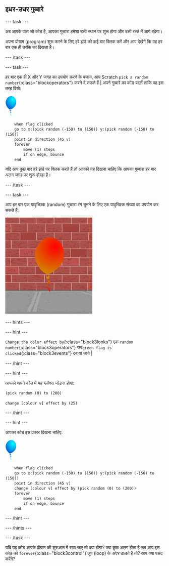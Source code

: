 ## इधर-उधर गुब्बारे

--- task ---

अब आपके पास जो कोड है, आपका गुब्बारा हमेशा उसी स्थान पर शुरू होगा और उसी रस्ते में आगे बढ़ेगा।

अपना प्रोग्राम (program) शुरू करने के लिए हरे झंडे को कई बार क्लिक करें और आप देखेंगे कि यह हर बार एक ही तरीके का दिखता है।

--- /task ---

--- task ---

हर बार एक ही X और Y जगह का उपयोग करने के बजाय, आप Scratch `pick a random number`{:class="blockoperators"} करने दे सकते हैं | अपने गुब्बारे का कोड बदलें ताकि वह इस तरह दिखे:

![balloon sprite](images/balloon-sprite.png)

```blocks3
    when flag clicked
    go to x:(pick random (-150) to (150)) y:(pick random (-150) to (150))
    point in direction (45 v)
    forever
        move (1) steps
        if on edge, bounce
    end
```

यदि आप कुछ बार हरे झंडे पर क्लिक करते हैं तो आपको यह दिखना चाहिए कि आपका गुब्बारा हर बार अलग जगह पर शुरू होरहा है।

--- /task ---

--- task ---

आप हर बार एक यादृच्छिक (random) गुब्बारा रंग चुनने के लिए एक यादृच्छिक संख्या का उपयोग कर सकते हैं:

![red balloon sprite](images/balloons-colour.png)

--- hints ---

--- hint ---

`Change the color effect by`{:class="block3looks"} एक `random number`{:class="block3operators"} जब`green flag is clicked`{:class="block3events"} दबाया जाये |

--- /hint ---

--- hint ---

आपको अपने कोड में यह ब्लॉक्स जोड़ना होगा:

```blocks3
(pick random (0) to (200)

change [colour v] effect by (25)
```

--- /hint ---

--- hint ---

आपका कोड इस प्रकार दिखना चाहिए:

![balloon sprite](images/balloon-sprite.png)

```blocks3
    when flag clicked
    go to x:(pick random (-150) to (150)) y:(pick random (-150) to (150))
    point in direction (45 v)
    change [colour v] effect by (pick random (0) to (200))
    forever
        move (1) steps
        if on edge, bounce
    end
```

--- /hint ---


--- /hints ---

--- /task ---

यदि यह कोड आपके प्रोग्राम की शुरुआत में रखा जाए तो क्या होगा? क्या कुछ अलग होता है जब आप इस कोड को `forever`{:class="block3control"} लूप (loop) के _अंदर_  डालते है तो? आप क्या पसंद करेंगे?

